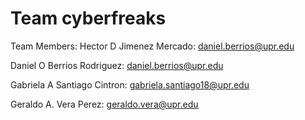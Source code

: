 # Team cyberfreaks

Team Members: 
Hector D Jimenez Mercado: daniel.berrios@upr.edu

Daniel O Berrios Rodriguez: daniel.berrios@upr.edu

Gabriela A Santiago Cintron: gabriela.santiago18@upr.edu

Geraldo A. Vera Perez: geraldo.vera@upr.edu
